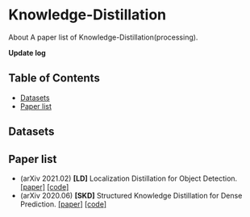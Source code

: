 # Knowledge-Distillation
About A paper list of  Knowledge-Distillation(processing).

**Update log**

## Table of Contents
* [Datasets](https://github.com/PHL22/Knowledge-Distillation/blob/main/README.md#datasets)
* [Paper list](https://github.com/PHL22/Knowledge-Distillation#paper-list)

## Datasets

## Paper list
* (arXiv 2021.02) **[LD]** Localization Distillation for Object Detection.  [[paper]](https://arxiv.org/abs/2102.12252v2) [[code]](https://github.com/HikariTJU/LD)
* (arXiv 2020.06) **[SKD]** Structured Knowledge Distillation for Dense Prediction. [[paper]](https://arxiv.org/abs/1903.04197v4) [[code]](https://git.io/StructKD)

